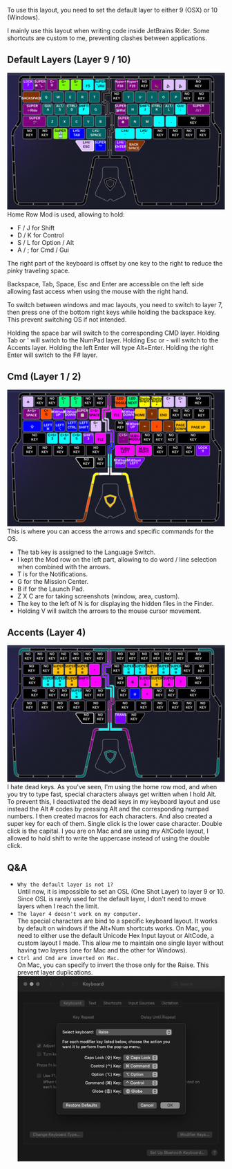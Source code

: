 To use this layout, you need to set the default layer to either 9 (OSX) or 10 (Windows).

I mainly use this layout when writing code inside JetBrains Rider. Some shortcuts are custom to me, preventing clashes between applications. 

## Default Layers (Layer 9 / 10)
![Mac](screenshots/Mac.png)
Home Row Mod is used, allowing to hold:
- F / J for Shift
- D / K for Control
- S / L for Option / Alt
- A / ; for Cmd / Gui

The right part of the keyboard is offset by one key to the right to reduce the pinky traveling space.

Backspace, Tab, Space, Esc and Enter are accessible on the left side allowing fast access when using the mouse with the right hand.

To switch between windows and mac layouts, you need to switch to layer 7, then press one of the bottom right keys while holding the backspace key. This prevent switching OS if not intended.

Holding the space bar will switch to the corresponding CMD layer.
Holding Tab or ' will switch to the NumPad layer.
Holding Esc or - will switch to the Accents layer.
Holding the left Enter will type Alt+Enter.
Holding the right Enter will switch to the F# layer.

## Cmd (Layer 1 / 2)
![Commands](screenshots/CmdMac.png)
This is where you can access the arrows and specific commands for the OS. 
- The tab key is assigned to the Language Switch.
- I kept the Mod row on the left part, allowing to do word / line selection when combined with the arrows.
- T is for the Notifications.
- G for the Mission Center.
- B if for the Launch Pad.
- Z X C are for taking screenshots (window, area, custom).
- The key to the left of N is for displaying the hidden files in the Finder.
- Holding V will switch the arrows to the mouse cursor movement.

## Accents (Layer 4)
![Accents](screenshots/Accents.png)
I hate dead keys. As you've seen, I'm using the home row mod, and when you try to type fast, special characters always get written when I hold Alt. To prevent this, I deactivated the dead keys in my keyboard layout and use instead the Alt # codes by pressing Alt and the corresponding numpad numbers. I then created macros for each characters. And also created a super key for each of them. Single click is the lower case character. Double click is the capital. I you are on Mac and are using my AltCode layout, I allowed to hold shift to write the uppercase instead of using the double click.


## Q&A
- `Why the default layer is not 1?`
<br/>Until now, it is impossible to set an OSL (One Shot Layer) to layer 9 or 10. Since OSL is rarely used for the default layer, I don't need to move layers when I reach the limit.
- `The layer 4 doesn't work on my computer.`
<br/>The special characters are bind to a specific keyboard layout. It works by default on windows if the Alt+Num shortcuts works. On Mac, you need to either use the default Unicode Hex Input layout or AltCode, a custom layout I made. This allow me to maintain one single layer without having two layers (one for Mac and the other for Windows).
- `Ctrl and Cmd are inverted on Mac.`
<br/>On Mac, you can specify to invert the those only for the Raise. This prevent layer duplications.
<br/>![Modifiers](.img/OSXKeyboardModifiers.png)

